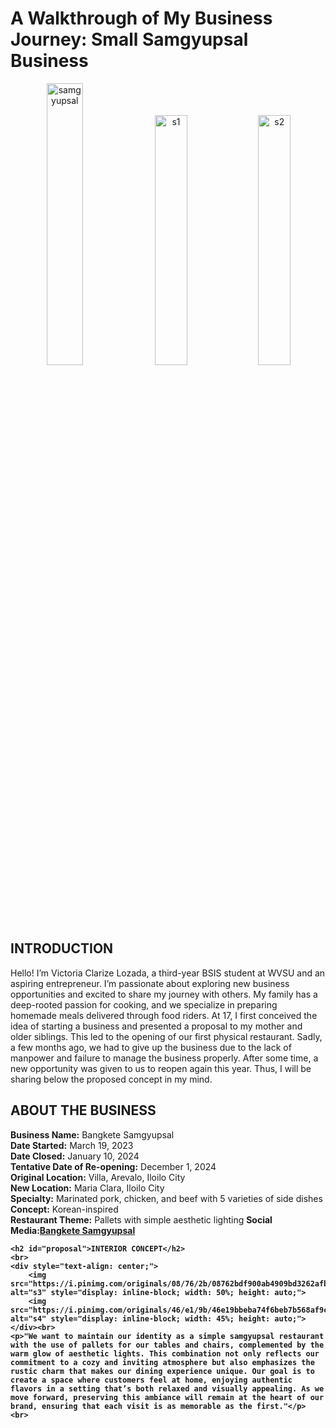 <!DOCTYPE html>
<html lang="en">
<head>
    <meta charset="UTF-8">
    <meta name="viewport" content="width=device-width, initial-scale=1.0">
</head>
<body>
    <h1>A Walkthrough of My Business Journey: Small Samgyupsal Business</h1>
    <div style="text-align: center;">
        <img src="https://i.pinimg.com/originals/2e/9c/b5/2e9cb5c4d02abad033e3f98b4b2b6cae.jpg" alt="samgyupsal" style="display: inline-block; width: 34%; height: auto;">
        <img src="https://i.pinimg.com/originals/90/e8/b9/90e8b916674d55f4ca6bd457dca0ccf2.jpg" alt="s1" style="display: inline-block; width: 32%; height: auto;">
        <img src="https://i.pinimg.com/originals/0f/23/df/0f23dff9cbae62ef6a378c0daab50ced.jpg" alt="s2" style="display: inline-block; width: 32%; height: auto;">
    </div><br>
    <h2 id="me">INTRODUCTION</h2>
    <p>Hello! I’m Victoria Clarize Lozada, a third-year BSIS student at WVSU and an aspiring entrepreneur. I’m passionate about exploring new business opportunities and excited to share my journey with others. My family has a deep-rooted passion for cooking, and we specialize in preparing homemade meals delivered through food riders. At 17, I first conceived the idea of starting a business and presented a proposal to my mother and older siblings. This led to the opening of our first physical restaurant. Sadly, a few months ago, we had to give up the business due to the lack of manpower and failure to manage the business properly. After some time, a new opportunity was given to us to reopen again this year. Thus, I will be sharing below the proposed concept in my mind.</p> 
    <h2 id="deets">ABOUT THE BUSINESS</h2>
    <p>
        <strong>Business Name:</strong> Bangkete Samgyupsal<br>
        <strong>Date Started:</strong> March 19, 2023<br>
        <strong>Date Closed:</strong> January 10, 2024<br>
        <strong>Tentative Date of Re-opening:</strong> December 1, 2024<br>
        <strong>Original Location:</strong> Villa, Arevalo, Iloilo City<br> 
        <strong>New Location:</strong> Maria Clara, Iloilo City<br> 
        <strong>Specialty:</strong> Marinated pork, chicken, and beef with 5 varieties of side dishes<br>
        <strong>Concept:</strong> Korean-inspired<br>
        <strong>Restaurant Theme:</strong> Pallets with simple aesthetic lighting 
        <strong>Social Media:<strong><a href="https://facebook.com/bangketesamgyupsal" target="_blank">Bangkete Samgyupsal</a>

    <h2 id="proposal">INTERIOR CONCEPT</h2>
    <br>
    <div style="text-align: center;">
        <img src="https://i.pinimg.com/originals/08/76/2b/08762bdf900ab4909bd3262afbf4edc5.jpg" alt="s3" style="display: inline-block; width: 50%; height: auto;">
        <img src="https://i.pinimg.com/originals/46/e1/9b/46e19bbeba74f6beb7b568af9c89022e.jpg" alt="s4" style="display: inline-block; width: 45%; height: auto;">
    </div><br>
    <p>"We want to maintain our identity as a simple samgyupsal restaurant with the use of pallets for our tables and chairs, complemented by the warm glow of aesthetic lights. This combination not only reflects our commitment to a cozy and inviting atmosphere but also emphasizes the rustic charm that makes our dining experience unique. Our goal is to create a space where customers feel at home, enjoying authentic flavors in a setting that’s both relaxed and visually appealing. As we move forward, preserving this ambiance will remain at the heart of our brand, ensuring that each visit is as memorable as the first."</p>
    <br>
</body>
</html>
